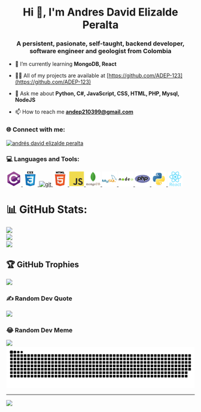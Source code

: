 <h1 align="center">Hi 👋, I'm Andres David Elizalde Peralta</h1>
<h3 align="center">A persistent, pasionate, self-taught, backend developer, software engineer and geologist from Colombia</h3>

- 🌱 I’m currently learning **MongoDB, React**

- 👨‍💻 All of my projects are available at [https://github.com/ADEP-123](https://github.com/ADEP-123)

- 💬 Ask me about **Python, C#, JavaScript, CSS, HTML, PHP, Mysql, NodeJS**

- 📫 How to reach me **andep210399@gmail.com**

<h3 align="left"> 🌐 Connect with me:</h3>
<p align="left">
<a href="https://www.linkedin.com/in/andrés-david-elizalde-peralta-46a43a278/" target="_blank"><img align="center" src="https://raw.githubusercontent.com/rahuldkjain/github-profile-readme-generator/master/src/images/icons/Social/linked-in-alt.svg" alt="andrés david elizalde peralta" height="30" width="40" /></a>
</p>

<h3 align="left"> 💻 Languages and Tools:</h3>
<p align="left"> <a href="https://www.w3schools.com/cs/" target="_blank" rel="noreferrer"> <img src="https://raw.githubusercontent.com/devicons/devicon/master/icons/csharp/csharp-original.svg" alt="csharp" width="40" height="40"/> </a> <a href="https://www.w3schools.com/css/" target="_blank" rel="noreferrer"> <img src="https://raw.githubusercontent.com/devicons/devicon/master/icons/css3/css3-original-wordmark.svg" alt="css3" width="40" height="40"/> </a> <a href="https://git-scm.com/" target="_blank" rel="noreferrer"> <img src="https://www.vectorlogo.zone/logos/git-scm/git-scm-icon.svg" alt="git" width="40" height="40"/> </a> <a href="https://www.w3.org/html/" target="_blank" rel="noreferrer"> <img src="https://raw.githubusercontent.com/devicons/devicon/master/icons/html5/html5-original-wordmark.svg" alt="html5" width="40" height="40"/> </a> <a href="https://developer.mozilla.org/en-US/docs/Web/JavaScript" target="_blank" rel="noreferrer"> <img src="https://raw.githubusercontent.com/devicons/devicon/master/icons/javascript/javascript-original.svg" alt="javascript" width="40" height="40"/> </a> <a href="https://www.mongodb.com/" target="_blank" rel="noreferrer"> <img src="https://raw.githubusercontent.com/devicons/devicon/master/icons/mongodb/mongodb-original-wordmark.svg" alt="mongodb" width="40" height="40"/> </a> <a href="https://www.mysql.com/" target="_blank" rel="noreferrer"> <img src="https://raw.githubusercontent.com/devicons/devicon/master/icons/mysql/mysql-original-wordmark.svg" alt="mysql" width="40" height="40"/> </a> <a href="https://nodejs.org" target="_blank" rel="noreferrer"> <img src="https://raw.githubusercontent.com/devicons/devicon/master/icons/nodejs/nodejs-original-wordmark.svg" alt="nodejs" width="40" height="40"/> </a> <a href="https://www.php.net" target="_blank" rel="noreferrer"> <img src="https://raw.githubusercontent.com/devicons/devicon/master/icons/php/php-original.svg" alt="php" width="40" height="40"/> </a> <a href="https://www.python.org" target="_blank" rel="noreferrer"> <img src="https://raw.githubusercontent.com/devicons/devicon/master/icons/python/python-original.svg" alt="python" width="40" height="40"/> </a> <a href="https://reactjs.org/" target="_blank" rel="noreferrer"> <img src="https://raw.githubusercontent.com/devicons/devicon/master/icons/react/react-original-wordmark.svg" alt="react" width="40" height="40"/> </a> </p>

# 📊 GitHub Stats:
![](https://github-readme-stats.vercel.app/api?username=ADEP-123&theme=highcontrast&hide_border=false&include_all_commits=false&count_private=false)<br/>
![](https://github-readme-streak-stats.herokuapp.com/?user=ADEP-123&theme=highcontrast&hide_border=false)<br/>
![](https://github-readme-stats.vercel.app/api/top-langs/?username=ADEP-123&theme=highcontrast&hide_border=false&include_all_commits=false&count_private=false&layout=compact)

## 🏆 GitHub Trophies
![](https://github-profile-trophy.vercel.app/?username=ADEP-123&theme=darkhub&no-frame=false&no-bg=false&margin-w=4)

### ✍️ Random Dev Quote
![](https://quotes-github-readme.vercel.app/api?type=vetical&theme=dark)

### 😂 Random Dev Meme
<img src="https://rm.up.railway.app/" width="512px"/>

<picture>
  <source media="(prefers-color-scheme: dark)" srcset="https://raw.githubusercontent.com/ADEP-123/ADEP-123/output/github-contribution-grid-snake-dark.svg">
  <source media="(prefers-color-scheme: light)" srcset="https://raw.githubusercontent.com/ADEP-123/ADEP-123/output/github-contribution-grid-snake.svg">
  <img alt="github contribution grid snake animation" src="https://raw.githubusercontent.com/ADEP-123/ADEP-123/output/github-contribution-grid-snake.svg">
</picture>

---
[![](https://visitcount.itsvg.in/api?id=ADEP-123&icon=2&color=12)](https://visitcount.itsvg.in)

